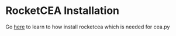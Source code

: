 # RocketCEA Installation
Go [here](https://rocketcea.readthedocs.io/en/latest/quickstart.html) to learn to how install rocketcea which is needed for cea.py